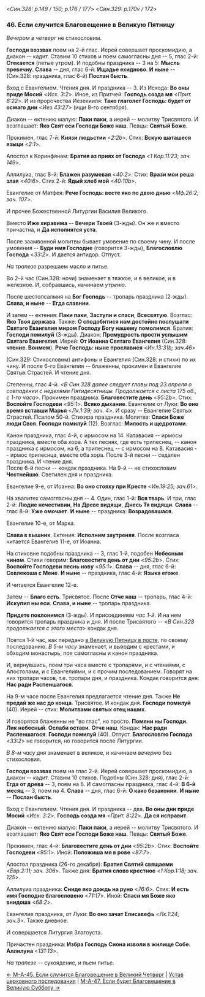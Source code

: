
<*Син.328: p.149 / 150; p.176 / 177*>
<*Син.329: p.170v / 172*>

### 46. Если случится Благовещение в Великую Пятницу

*Вечером в четверг* не стихословим.

**Господи воззвах** поем на 2-й глас. Иерей совершает проскомидию, а диакон -- кадит. 
Ставим 10 стихов и поем самогласны дня -- 5, глас 2-й: **Стекается** (петые утром). 
И подобны праздника -- 3 на 5: **Мысль превечну**.
**Слава** -- дня, глас 6-й: **Ищадье ехидново**. 
**И ныне** -- (Син.328: праздника, глас 6-й) **Послан бысть**. 

Вход с Евангелием. Чтения дня. И праздника -- 3.
Из Исхода: **Во оны приде Мосий** <*Исх. 3:2*>.
Иное, из Притчей: **Господь созда мя** <*Прит. 8:22*>.
И из пророчества Иезекииля: **Тако глаголет Господь: будет от осмаго дни** <*Иез.43:27*>
(ищи 8-го сентября).

Диакон -- ектению малую: **Паки паки**, а иерей -- молитву Трисвятого.
И возглашает: **Яко Свят еси Господи Боже наш**. Певцы: **Святый Боже**.

Прокимен, глас 7-й: **Князи людьстии** <*2:2b*>.
Стих: **Вскую шаташеся языци** <*2:1*>.

Апостол к Коринфянам: **Братия аз приях от Господа** <*1 Кор.11:23; зач. 149*>.

Аллилуиа, глас 8-й: **Блажен разумевая** <*40:2*>. 
Стих: **Врази мои реша злая** <*40:6*>. 
Стих 2-й: **Ядый хлеб мой** <*40:10b*>. 

Евангелие от Матфея: **Рече Господь: весте яко по двою днью** <*Мф.26:2; зач. 107*>.

И прочее Божественной Литургии Василия Великого.

Вместо **Иже хиравима** -- **Вечери Твоей** (3-жды).
Он же и вместо причастна, и **Да исполнятся уста**.

После заамвонной молитвы бывает умовение по своему чину.
И после умовения -- **Буди имя Господне** (говорится 3-жды), 
**Благословлю Господа** <*33:2*>. И дается антидор. Отпуст.

*На трапезе* разрешаем масло и питье.

Во 2-й час (Син.328: ночи) знаменает в тяжкое, и в великое, и в железное. 
И, собравшись, начинаем *утреню*. 

После шестопсалмия на **Бог Господь** -- тропарь праздника (2-жды). 
**Слава, и ныне** -- **Егда славнии**.

И затем -- ектения: **Паки паки**, **Заступи и спаси**, **Всесвятую**. 
Возглас: **Яко Твоя держава**. 
Также: **О сподобитися нам достойно послушати Святаго Евангелия миром Господу Богу нашему помолимся**. 
Братия: **Господи помилуй** (3-жды). 
Диакон: **Премудрость прости услышим Святаго Евангелия**. 
Иерей: **От Иоанна Святаго Евангелия** (Син.328: **чтение. Вонмем**). 
**Рече Господь: ныне прославися** <*Ин.13:31b; зач.46*>

(Син.329: Стихословим) антифоны и Евангелия (Син.328: и стихи) по их чину. 
И после 6-го Евангелия -- блаженны, прокимен и Евангелие Святых Страстей. 
И чтение дня.

Степенны, глас 4-й. 
<*В Син.328 далее следует главы под 23 апреля о совпадении с неделями Пятидесятницы. 
Продолжается с листа 175 об., с 1-го часа*>. 
Прокимен праздника: **Благовестите день** <*95:2b*>.
Стих: **Воспойте Господеви** <*95:1*>.
**Всяко дыхание**.
Евангелие от Луки: **Во оно время вставши Марья** <*Лк.1:39; зач. 4*>. 
И сразу -- Евангелие Святых Страстей. 
Псалом 50-й. Стихира праздника. Молитва: **Спаси Боже люди Своя**.
**Господи помилуй** (12). Возглас: **Милость и щедротами**. 

Канон праздника, глас 4-й, с ирмосом на 14. 
Катавасия -- ирмосы праздника, вместе оба хора.
А тех песнях, где есть трипеснец, -- канон праздника с ирмосом, на 6, 
а трипеснец -- с ирмосом на 8.
Катавасия -- ирмос трипеснца, вместе оба хора.
После 3-й песни -- седален праздника. И чтение дня.  
После 6-й песни -- кондак праздника. 
На 9-й  -- не стихословим **Честнейшю**. 
Светилен дня и праздника. 

Евангелие 9-е, от Иоанна: **Во оно стояху при Кресте** <*Ин.19:25; зач.61*>.

На хвалитех самогласны дня -- 4. 
Один, глас 1-й: **Вся тварь**. 
И три, глас 2-й: **Людие нечестивии**, **На Древе видящи**, **Днесь Тя видящи**.
**Слава** -- глас 8-й: **Уже омочает**.
**И ныне** -- праздника: **Возрадовашася**.

Евангелие 10-е, от Марка.

**Слава в вышних**. Ектения: **Исполним заутреняя**. 
После возгласа читается Евангелие 11-е, от Иоанна.

На стиховне подобны праздника -- 3, глас 1-й, подобен **Небесным чином**.
Стихи говорим: **Благовестите день от дни** <*95:2b*>.
Стих: **Воспойте Господеви песнь нову** <*95:1*>.
**Слава** -- дня, глас 6-й: **Совлекоша с Мене**. 
**И ныне** -- праздника, глас 4-й: **Языка егоже**. 

И читается Евангелие 12-е. 

Затем -- **Благо есть**. Трисвятое. После **Отче наш** -- тропарь, глас 4-й: 
**Искупил ны еси**. **Слава, и ныне** -- тропарь праздника. 

**Придете поклонимся** (3-жды). И присоединяем *час 1-й*. 
И на нем говорится тропарь праздника и дня. И после Трисвятого --
<*В Син.328 продолжается с этого места*> кондак дня. 

Поется 1-й час, как передано [в Великую Пятницу в посте](../../../13_moving_cycle/A_23_SAB_great_friday.md), 
по своему последованию.
*В 5-м часу* знаменает, и выходим с крестами, и обходим монастырь, поя самогласны 
и канон праздника.

И, вернувшись, поем три часа вместе с тропарями, и с чтениями, с Апостолами, 
и с Евангелиями, и с прочим последованием. 
Говорят на них тропари часов, т.е. тропари дня, и праздника. 
Кондак говорится дня: **Нас ради Распеншагося**.

На 9-м часе после Евангелия предлагается чтение дня. 
Также **Не предай же нас до конца**. Трисвятое. И кондак дня. **Господи помилуй** (40). 
Иерей -- стих: **Молитвами святых отец наших**.

И говорятся блаженны не "во глас", но просто. **Помяни ны Господи**. **Лик небесный**. 
**Ослаби остави**. **Отче наш**. Кондак: **Нас ради Распеншагося**. 
**Господи помилуй** (40). Отпуст. 
**Благословлю Господа** <*33:2*> не говорится, но говорится после Литургии. 

*В 8-м часу дня* знаменает в великое, и начинаем *вечерню* без стихословия. 

**Господи воззвах** поем на глас 2-й. Иерей совершает проскомидию, а диакон -- кадит. 
Ставим 10 стихов. Подобны (Син.328: дня), глас 2-й: **Егда от древа** -- 3, поем на 6. 
И самогласны праздника, глас 4-й: **В 6-й месяц** -- 3, поем на 4. 
**Слава** -- дня, глас 6-й: **О како безаконии**.
**И ныне** -- **Послан бысть**.

Вход с Евангелием. Чтения дня. И праздника -- два.
**Во оны дни приде Мосий** <*Исх. 3:2*>.
**Господь созда мя** <*Прит. 8:22*>.
**Да ся исправит**.

Диакон -- ектению малую: **Паки паки**, а иерей -- молитву Трисвятого.
И возглашает: **Яко Свят еси Господи Боже наш**. Певцы: **Святый Боже**.

Прокимен, глас 4-й: **Благовестите день от дни** <*95:2b*>.
Стих: **Воспойте Господеви** <*95:1*>. 
Иной: **Положиша мя в рове** <*87:7*>.

Апостол праздника (26-го декабря): **Братия Святий свящаеми** <*Евр.2:11; зач. 306*>. 
Также дня: **Братия слово крестное** <*1 Кор.1:18; зач. 125*>.

Аллилуиа праздника: **Сниде яко дождь на руно** <*76:6*>.
Стих: **И есть имя Господне благословено** <*71:17*>. 
Иной: **Спаси мя Боже яко внидоша** <*68:2*>.

Евангелие праздника, от Луки: **Во оно зачат Елисавефь** <*Лк.1:24; зач.3*>.
Также дневное.

И совершается Литургия Златоуста.

Причастен праздника: **Избра Господь Сиона изволи в жилище Собе. Аллилуиа** <*131:13*>.

*На трапезе* -- сухоядение, и пьем питье.

[← М-A-45. Если случится Благовещение в Великий Четверг](m_a_045.md)
| [Устав церковного последования](README.md)
| [М-A-47. Если будет Благовещение в Великую Субботу →](m_a_047.md)
